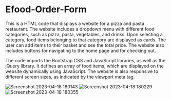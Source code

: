 # Efood-Order-Form
This is a HTML code that displays a website for a pizza and pasta restaurant. The website includes a dropdown menu with different food categories, such as pizza, pasta, vegetables, and drinks. Upon selecting a category, food items belonging to that category are displayed as cards. The user can add items to their basket and see the total price. The website also includes buttons for navigating to the home page and for checking out.

The code imports the Bootstrap CSS and JavaScript libraries, as well as the jQuery library. It defines an array of food items, which are displayed on the website dynamically using JavaScript. The website is also responsive to different screen sizes, as indicated by the viewport meta tag.

![Screenshot 2023-04-18 180143](https://user-images.githubusercontent.com/125591063/232819640-dd6b0f24-d2f3-4a7f-b5aa-8693088e9afb.jpg)
![Screenshot 2023-04-18 180229](https://user-images.githubusercontent.com/125591063/232819655-615389ea-0092-41d1-862f-4cd3880394de.jpg)
![Screenshot 2023-04-18 180355](https://user-images.githubusercontent.com/125591063/232819669-867a1212-22fc-49dd-a83a-d9cefe0565cd.jpg)
